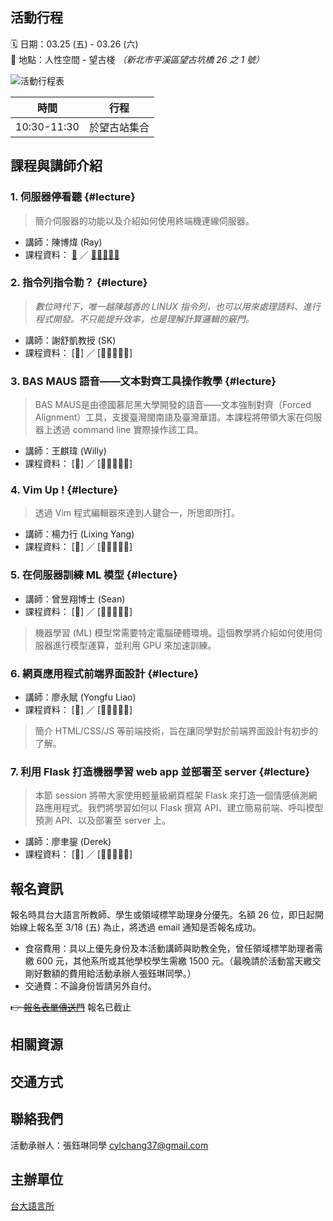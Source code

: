 
## 活動行程

🗓 日期：03.25 (五) - 03.26 (六)     
📍 地點：人性空間 - 望古棧 *（新北市平溪區望古坑橋 26 之 1 號）*

![活動行程表](/assets/images/schedule.png)


| 時間 | 行程 | 
|--------|--------|
| 10:30-11:30 | 於望古站集合 |

## 課程與講師介紹

### 1. 伺服器停看聽 {#lecture}
> 簡介伺服器的功能以及介紹如何使用終端機連線伺服器。     
- 講師：陳博煒 (Ray)
- 課程資料： [📄](https://github.com/sbs-ntu/2021-ultrasound-workshop) ／ [🏰🐎🐎🐎🐎](https://github.com/Rayologist/ntu-clock-in-out-form-filler/tree/main/clockinoutform)

### 2. 指令列指令勒？ {#lecture} 
> *數位時代下，唯一越陳越香的 LINUX 指令列，也可以用來處理語料、進行程式開發。不只能提升效率，也是理解計算邏輯的竅門。*
- 講師：謝舒凱教授 (SK)
- 課程資料： [📄] ／ [🏰🐎🐎🐎🐎] 

### 3. BAS MAUS 語音——文本對齊工具操作教學 {#lecture} 
> BAS MAUS是由德國慕尼黑大學開發的語音——文本強制對齊（Forced Alignment）工具，支援臺灣閩南語及臺灣華語。本課程將帶領大家在伺服器上透過 command line 實際操作該工具。
- 講師：王麒瑋 (Willy)
- 課程資料： [📄] ／ [🏰🐎🐎🐎🐎] 

### 4. Vim Up ! {#lecture} 
> 透過 Vim 程式編輯器來達到人鍵合一，所思即所打。 
- 講師：楊力行 (Lixing Yang)
- 課程資料： [📄] ／ [🏰🐎🐎🐎🐎] 


### 5. 在伺服器訓練 ML 模型 {#lecture}  
- 講師：曾昱翔博士 (Sean)
- 課程資料： [📄] ／ [🏰🐎🐎🐎🐎] 
> 機器學習 (ML) 模型常需要特定電腦硬體環境。這個教學將介紹如何使用伺服器進行模型運算，並利用 GPU 來加速訓練。 

### 6. 網頁應用程式前端界面設計 {#lecture}  
- 講師：廖永賦 (Yongfu Liao)
- 課程資料： [📄] ／ [🏰🐎🐎🐎🐎] 
> 簡介 HTML/CSS/JS 等前端技術，旨在讓同學對於前端界面設計有初步的了解。

### 7. 利用 Flask 打造機器學習 web app 並部署至 server {#lecture}  
> 本節 session 將帶大家使用輕量級網頁框架 Flask 來打造一個情感偵測網路應用程式。我們將學習如何以 Flask 撰寫 API、建立簡易前端、呼叫模型預測 API、以及部署至 server 上。

- 講師：廖聿鋆 (Derek)
- 課程資料： [📄] ／ [🏰🐎🐎🐎🐎] 



## 報名資訊
報名時具台大語言所教師、學生或領域標竿助理身分優先。名額 26 位，即日起開始線上報名至 3/18 (五) 為止，將透過 email 通知是否報名成功。

- 食宿費用：具以上優先身份及本活動講師與助教全免，曾任領域標竿助理者需繳 600 元，其他系所或其他學校學生需繳 1500 元。（最晚請於活動當天繳交剛好數額的費用給活動承辦人張鈺琳同學。）
- 交通費：不論身份皆請另外自付。

~~👉 [報名表單傳送門](https://forms.gle/YJdMwUNXz4bgQQr27)~~ 報名已截止


##  相關資源

## 交通方式

## 聯絡我們
活動承辦人：張鈺琳同學 <cylchang37@gmail.com>

## 主辦單位
[台大語言所]()